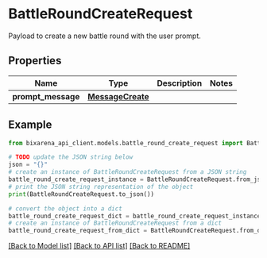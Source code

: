 # BattleRoundCreateRequest

Payload to create a new battle round with the user prompt.

## Properties

Name | Type | Description | Notes
------------ | ------------- | ------------- | -------------
**prompt_message** | [**MessageCreate**](MessageCreate.md) |  | 

## Example

```python
from bixarena_api_client.models.battle_round_create_request import BattleRoundCreateRequest

# TODO update the JSON string below
json = "{}"
# create an instance of BattleRoundCreateRequest from a JSON string
battle_round_create_request_instance = BattleRoundCreateRequest.from_json(json)
# print the JSON string representation of the object
print(BattleRoundCreateRequest.to_json())

# convert the object into a dict
battle_round_create_request_dict = battle_round_create_request_instance.to_dict()
# create an instance of BattleRoundCreateRequest from a dict
battle_round_create_request_from_dict = BattleRoundCreateRequest.from_dict(battle_round_create_request_dict)
```
[[Back to Model list]](../README.md#documentation-for-models) [[Back to API list]](../README.md#documentation-for-api-endpoints) [[Back to README]](../README.md)


